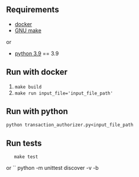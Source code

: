 ## Requirements

- [docker](https://docs.docker.com/get-docker/)
- [GNU make](https://www.gnu.org/software/make/)

or 
- [python 3.9](https://www.python.org/downloads/) == 3.9

## Run with docker
1. ```make build```
2. ```make run input_file='input_file_path'```

## Run with python
```python transaction_authorizer.py<input_file_path```

## Run tests
```make build
   make test 
```
or
`` python -m unittest discover -v -b
